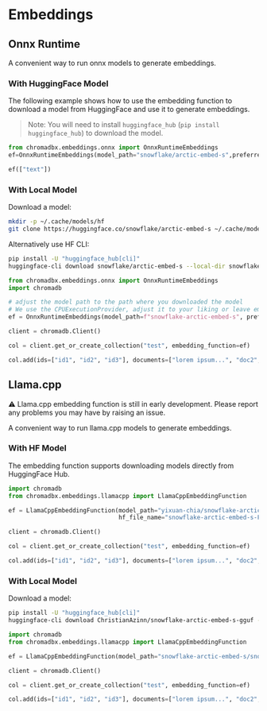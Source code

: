 # Embeddings

## Onnx Runtime

A convenient way to run onnx models to generate embeddings.

### With HuggingFace Model

The following example shows how to use the embedding function to download a model from HuggingFace and use it to generate embeddings.

> Note: You will need to install `huggingface_hub` (`pip install huggingface_hub`) to download the model.

```python
from chromadbx.embeddings.onnx import OnnxRuntimeEmbeddings
ef=OnnxRuntimeEmbeddings(model_path="snowflake/arctic-embed-s",preferred_providers=["CPUExecutionProvider"],hf_download=True)

ef(["text"])
```

### With Local Model

Download a model:

```bash
mkdir -p ~/.cache/models/hf
git clone https://huggingface.co/snowflake/arctic-embed-s ~/.cache/models/hf/snowflake-arctic-embed-s
```

Alternatively use HF CLI:

```bash
pip install -U "huggingface_hub[cli]"
huggingface-cli download snowflake/arctic-embed-s --local-dir snowflake-arctic-embed-s
```

```python
from chromadbx.embeddings.onnx import OnnxRuntimeEmbeddings
import chromadb

# adjust the model path to the path where you downloaded the model
# We use the CPUExecutionProvider, adjust it to your liking or leave empty to let onnx choose the most appropriate provider
ef = OnnxRuntimeEmbeddings(model_path=f"snowflake-arctic-embed-s", preferred_providers=["CPUExecutionProvider"])

client = chromadb.Client()

col = client.get_or_create_collection("test", embedding_function=ef)

col.add(ids=["id1", "id2", "id3"], documents=["lorem ipsum...", "doc2", "doc3"])
```

## Llama.cpp

⚠️ Llama.cpp embedding function is still in early development. Please report any problems you may have by raising an
issue.

A convenient way to run llama.cpp models to generate embeddings.

### With HF Model

The embedding function supports downloading models directly from HuggingFace Hub.

```py
import chromadb
from chromadbx.embeddings.llamacpp import LlamaCppEmbeddingFunction

ef = LlamaCppEmbeddingFunction(model_path="yixuan-chia/snowflake-arctic-embed-s-GGUF",
                               hf_file_name="snowflake-arctic-embed-s-F32.gguf")

client = chromadb.Client()

col = client.get_or_create_collection("test", embedding_function=ef)

col.add(ids=["id1", "id2", "id3"], documents=["lorem ipsum...", "doc2", "doc3"])

```

### With Local Model

Download a model:

```bash
pip install -U "huggingface_hub[cli]"
huggingface-cli download ChristianAzinn/snowflake-arctic-embed-s-gguf --include=snowflake-arctic-embed-s-f16.GGUF --local-dir snowflake-arctic-embed-s
```

```python
import chromadb
from chromadbx.embeddings.llamacpp import LlamaCppEmbeddingFunction

ef = LlamaCppEmbeddingFunction(model_path="snowflake-arctic-embed-s/snowflake-arctic-embed-s-f16.GGUF")

client = chromadb.Client()

col = client.get_or_create_collection("test", embedding_function=ef)

col.add(ids=["id1", "id2", "id3"], documents=["lorem ipsum...", "doc2", "doc3"])
```

